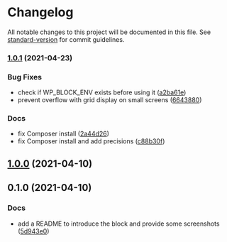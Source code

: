 # Changelog

All notable changes to this project will be documented in this file. See [standard-version](https://github.com/conventional-changelog/standard-version) for commit guidelines.

### [1.0.1](https://github.com/armandphilippot/post-types-query-block/compare/v1.0.0...v1.0.1) (2021-04-23)


### Bug Fixes

* check if WP_BLOCK_ENV exists before using it ([a2ba61e](https://github.com/armandphilippot/post-types-query-block/commit/a2ba61eae687f648d092f1fb2762bf4bd025632e))
* prevent overflow with grid display on small screens ([6643880](https://github.com/armandphilippot/post-types-query-block/commit/6643880b7f99853bb786151618344eab67867832))


### Docs

* fix Composer install ([2a44d26](https://github.com/armandphilippot/post-types-query-block/commit/2a44d26db9d9cd0638eb7955b9959f5b1e944fcb))
* fix Composer install and add precisions ([c88b30f](https://github.com/armandphilippot/post-types-query-block/commit/c88b30f72e31fb64884fab3433cecb0abea583e6))

## [1.0.0](https://github.com/armandphilippot/post-types-query-block/compare/v0.1.0...v1.0.0) (2021-04-10)

## 0.1.0 (2021-04-10)


### Docs

* add a README to introduce the block and provide some screenshots ([5d943e0](https://github.com/armandphilippot/post-types-query-block/commit/5d943e0a9fe9f79eb7da9e2a2cd68d8b6e33307d))
